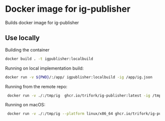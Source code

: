 # Docker image for ig-publisher

Builds docker image for ig-publisher

## Use locally

Building the container

```bash
docker build . -t igpublisher:localbuild
```

Running on local implementation build:

```bash
docker run -v ${PWD}/:/app/ igpublisher:localbuild -ig /app/ig.json
```

Running from the remote repo:

```bash
 docker run -v ./:/tmp/ig  ghcr.io/trifork/ig-publisher:latest -ig /tmp/ig
```

Running on macOS:
```bash
 docker run -v ./:/tmp/ig --platform linux/x86_64 ghcr.io/trifork/ig-publisher:latest -ig /tmp/ig
```
